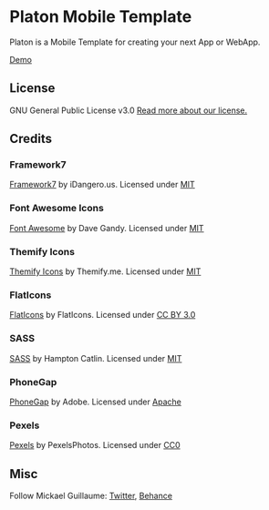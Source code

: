 # Platon Mobile Template

Platon is a Mobile Template for creating your next App or WebApp.

[Demo](http://mickaelguillaume.esy.es/Platon/index.html)

## License

GNU General Public License v3.0 [Read more about our license.](http://www.gnu.org/licenses/gpl-3.0.txt)

## Credits 

### Framework7

[Framework7](http://www.idangero.us/framework7/#.Vh5eAXrtlBc) by iDangero.us. Licensed under [MIT](https://github.com/nolimits4web/Framework7/blob/master/LICENSE)

### Font Awesome Icons 

[Font Awesome](http://fortawesome.github.io/Font-Awesome/) by Dave Gandy. Licensed under [MIT](http://opensource.org/licenses/mit-license.html)

### Themify Icons

[Themify Icons](https://themify.me/themify-icons) by Themify.me. Licensed under [MIT](http://opensource.org/licenses/mit-license.html)

### FlatIcons

[FlatIcons](http://www.flaticon.com/) by FlatIcons. Licensed under [CC BY 3.0](http://creativecommons.org/licenses/by/3.0/)

### SASS

[SASS](http://sass-lang.com/) by Hampton Catlin. Licensed under [MIT](https://github.com/sass/sass/blob/stable/MIT-LICENSE)

### PhoneGap

[PhoneGap](http://phonegap.com/) by Adobe. Licensed under [Apache](https://github.com/phonegap/phonegap-start/blob/master/LICENSE)

### Pexels

[Pexels](https://www.pexels.com/) by PexelsPhotos. Licensed under [CC0](https://creativecommons.org/publicdomain/zero/1.0/)

## Misc

Follow Mickael Guillaume: [Twitter](https://twitter.com/guillaumemick), [Behance](https://www.behance.net/mickaeldll)


